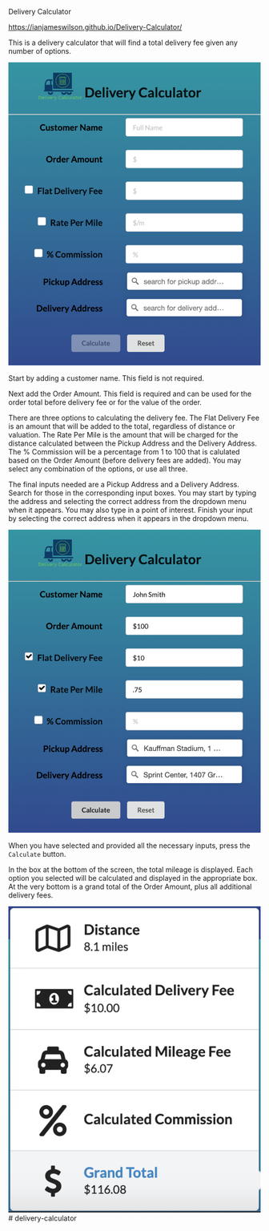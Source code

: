 Delivery Calculator

https://ianjameswilson.github.io/Delivery-Calculator/

This is a delivery calculator that will find a total delivery fee given any number of options.

![Delivery Calculator screen shot #1](./SSDeliveryCalculator1.png)

Start by adding a customer name. This field is not required.

Next add the Order Amount. This field is required and can be used for the order total before
delivery fee or for the value of the order.

There are three options to calculating the delivery fee. The Flat Delivery Fee is an amount
that will be added to the total, regardless of distance or valuation. The Rate Per Mile is 
the amount that will be charged for the distance calculated between the Pickup Address and
the Delivery Address. The % Commission will be a percentage from 1 to 100 that is calulated
based on the Order Amount (before delivery fees are added). You may select any combination
of the options, or use all three.

The final inputs needed are a Pickup Address and a Delivery Address. Search for those in the
corresponding input boxes. You may start by typing the address and selecting the correct address
from the dropdown menu when it appears. You may also type in a point of interest. Finish your
input by selecting the correct address when it appears in the dropdown menu.

![Delivery Calculator screen shot #2](./SSDeliveryCalculator2.png)

When you have selected and provided all the necessary inputs, press the `Calculate` button.

In the box at the bottom of the screen, the total mileage is displayed. Each option you selected
will be calculated and displayed in the appropriate box. At the very bottom is a grand total of 
the Order Amount, plus all additional delivery fees.

![Delivery Calculator screen shot #3](./SSDeliveryCalculator3.png)# delivery-calculator

